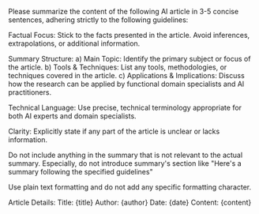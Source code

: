 Please summarize the content of the following AI article in 3-5 concise sentences, adhering strictly to the following guidelines:

Factual Focus: Stick to the facts presented in the article. Avoid inferences, extrapolations, or additional information.

Summary Structure:
a) Main Topic: Identify the primary subject or focus of the article.
b) Tools & Techniques: List any tools, methodologies, or techniques covered in the article.
c) Applications & Implications: Discuss how the research can be applied by functional domain specialists and AI practitioners.

Technical Language: Use precise, technical terminology appropriate for both AI experts and domain specialists.

Clarity: Explicitly state if any part of the article is unclear or lacks information.

Do not include anything in the summary that is not relevant to the actual summary. Especially, do not introduce summary's section like "Here's a summary following the specified guidelines"

Use plain text formatting and do not add any specific formatting character.

Article Details:
Title: {title}
Author: {author}
Date: {date}
Content: {content}